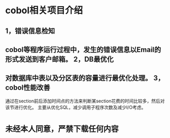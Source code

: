 cobol相关项目介绍
===
1，错误信息检知
---
   cobol等程序运行过程中，发生的错误信息以Email的形式发送到客户邮箱。
2，DB最优化
---
   对数据库中表以及分区表的容量进行最优化处理。
3，cobol性能改善
---
   通过在section前后添加时间点的方法来判断某section花费的时间比较多，然后对该节进行优化。
   主要从优化SQL，减少调用子程序次数及减少I/O考虑。

`未经本人同意，严禁下载任何内容`
===
